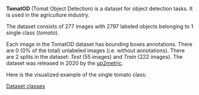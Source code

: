 **TomatOD** (Tomat Object Detection) is a dataset for object detection tasks. It is used in the agriculture industry.

The dataset consists of 277 images with 2797 labeled objects belonging to 1 single class (*tomato*).

Each image in the TomatOD dataset has bounding boxes annotations. There are 0 (0% of the total) unlabeled images (i.e. without annotations). There are 2 splits in the dataset: *Test* (55 images) and *Train* (222 images). The dataset was released in 2020 by the [up2metric](http://www.up2metric.com/computer-vision-ai/).

Here is the visualized example of the single tomato class:

[Dataset classes](https://github.com/dataset-ninja/tomatOD/raw/main/visualizations/classes_preview.webm)
